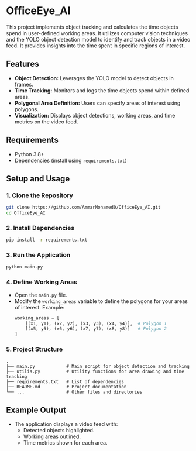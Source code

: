 # OfficeEye_AI

This project implements object tracking and calculates the time objects spend in user-defined working areas. It utilizes computer vision techniques and the YOLO object detection model to identify and track objects in a video feed. It provides insights into the time spent in specific regions of interest.

## Features

- **Object Detection:** Leverages the YOLO model to detect objects in frames.
- **Time Tracking:** Monitors and logs the time objects spend within defined areas.
- **Polygonal Area Definition:** Users can specify areas of interest using polygons.
- **Visualization:** Displays object detections, working areas, and time metrics on the video feed.

## Requirements

- Python 3.8+
- Dependencies (install using `requirements.txt`)

## Setup and Usage

### 1. Clone the Repository
```bash
git clone https://github.com/AmmarMohamed0/OfficeEye_AI.git
cd OfficeEye_AI
```

### 2. Install Dependencies
```bash
pip install -r requirements.txt
```

### 3. Run the Application
```bash
python main.py
```

### 4. Define Working Areas
- Open the `main.py` file.
- Modify the `working_areas` variable to define the polygons for your areas of interest.
  Example:
  ```python
  working_areas = [
      [(x1, y1), (x2, y2), (x3, y3), (x4, y4)],  # Polygon 1
      [(x5, y5), (x6, y6), (x7, y7), (x8, y8)]   # Polygon 2
  ]
  ```

### 5. Project Structure
```
.
├── main.py            # Main script for object detection and tracking
├── utilis.py          # Utility functions for area drawing and time tracking
├── requirements.txt   # List of dependencies
├── README.md          # Project documentation
└── ...                # Other files and directories
```

## Example Output
- The application displays a video feed with:
  - Detected objects highlighted.
  - Working areas outlined.
  - Time metrics shown for each area.
